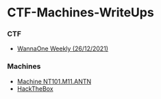 # CTF-Machines-WriteUps

### CTF

- [WannaOne Weekly (26/12/2021)](WannaOne-CTF)

### Machines

- [Machine NT101.M11.ANTN]("NT101.M11.ANTN")
- [HackTheBox](HackTheBox)
